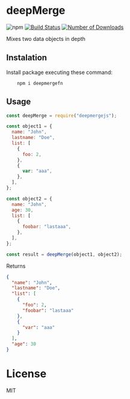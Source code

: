 # deepMerge

<!-- [START badges] -->

![npm](https://img.shields.io/npm/v/deepmergefn)
[![Build Status](https://travis-ci.org/jesusgm/deepmergefn.svg?branch=master)](https://travis-ci.org/jesusgm/deepmergefn)
[![Number of Downloads](https://img.shields.io/npm/dm/deepmergefn.svg)](https://www.npmjs.com/package/deepmergefn)

<!-- [END badges] -->

Mixes two data objects in depth

## Instalation

Install package executing these command:

        npm i deepmergefn

## Usage

```javascript
const deepMerge = require("deepmergejs");

const object1 = {
  name: "John",
  lastname: "Doe",
  list: [
    {
      foo: 2,
    },
    {
      var: "aaa",
    },
  ],
};

const object2 = {
  name: "John",
  age: 30,
  list: [
    {
      foobar: "lastaaa",
    },
  ],
};

const result = deepMerge(object1, object2);
```

Returns

```json
{
  "name": "John",
  "lastname": "Doe",
  "list": [
    {
      "foo": 2,
      "foobar": "lastaaa"
    },
    {
      "var": "aaa"
    }
  ],
  "age": 30
}
```

# License

MIT
